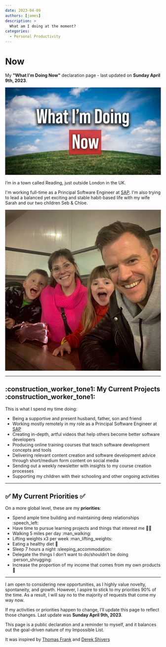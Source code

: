 ```yaml
---
date: 2023-04-09
authors: [james]
description: >
  What am I doing at the moment?
categories:
  - Personal Productivity
---
```


# Now

My **"What I'm Doing Now"** declaration page - last updated on **Sunday April 9th, 2023**.

[![Now - Banner Image]](./now.md)

  [Now - Banner Image]: now/Now_Banner.png

<!-- more -->

I’m in a town called Reading, just outside London in the UK. 

I'm working full-time as a Principal Software Engineer at [SAP](https://sap.com). I'm also trying to lead a balanced yet exciting and stable habit-based life with my wife Sarah and our two children Seb & Chloe.

![Willett Family](now/WillettFamily.jpg)

---

## :construction_worker_tone1: My Current Projects :construction_worker_tone1:

This is what I spend my time doing:

- Being a supportive and present husband, father, son and friend
- Working mostly remotely in my role as a Principal Software Engineer at [SAP](https://sap.com)
- Creating in-depth, artful videos that help others become better software developers
- Producing online training courses that teach software development concepts and tools
- Delivering relevant content creation and software development advice through short/medium form content on social media
- Sending out a weekly newsletter with insights to my course creation processes
- Supporting my children with their schooling and other ongoing activities

---

## :white_check_mark: My Current Priorities :white_check_mark:

On a more global level, these are my **priorities**:

- Spend ample time building and maintaining deep relationships :speech_left:
- Have time to pursue learning projects and things that interest me :teacher:
- Walking 5 miles per day :man_walking:
- Lifting weights x3 per week :man_lifting_weights:
- Eating a healthy diet :broccoli:
- Sleep 7 hours a night :sleeping_accommodation:
- Delegate the things I don’t want to do/shouldn’t be doing :person_shrugging:
- Increase the proportion of my income that comes from my own products :money_with_wings:

---

I am open to considering new opportunities, as I highly value novelty, spontaneity, and growth. However, I aspire to stick to my priorities 90% of the time. As a result, I will say no to the majority of requests that come my way now.

If my activities or priorities happen to change, I’ll update this page to reflect those changes. Last update was **Sunday April 9th, 2023**.

This page is a public declaration and a reminder to myself, and it balances out the goal-driven nature of my Impossible List.

It was inspired by [Thomas Frank](https://thomasjfrank.com/) and [Derek Shivers](https://nownownow.com/about)


